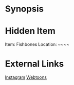 # Synopsis


# Hidden Item
Item: Fishbones
Location: ~~~~

# External Links
[Instagram](https://www.instagram.com/p/CBeckJJD7zv/)
[Webtoons]()
